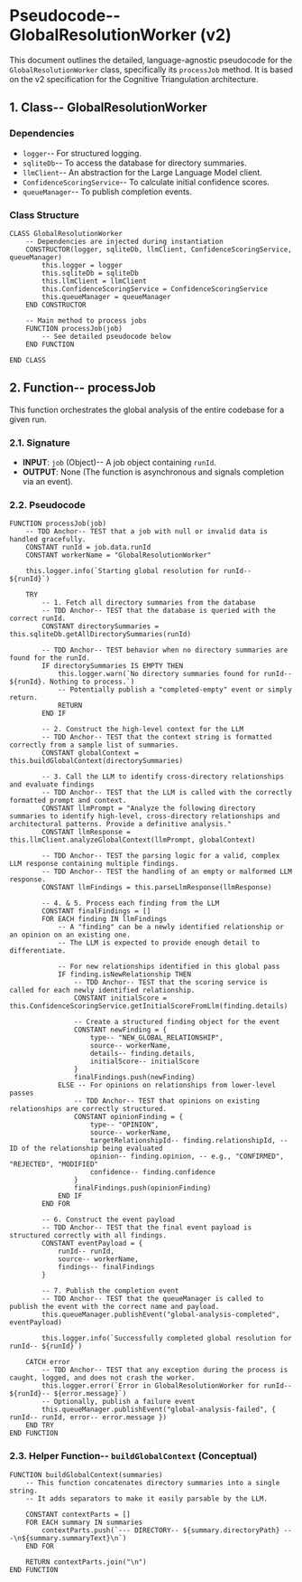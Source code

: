 # Pseudocode-- GlobalResolutionWorker (v2)

This document outlines the detailed, language-agnostic pseudocode for the `GlobalResolutionWorker` class, specifically its `processJob` method. It is based on the v2 specification for the Cognitive Triangulation architecture.

## 1. Class-- GlobalResolutionWorker

### Dependencies
- `logger`-- For structured logging.
- `sqliteDb`-- To access the database for directory summaries.
- `llmClient`-- An abstraction for the Large Language Model client.
- `ConfidenceScoringService`-- To calculate initial confidence scores.
- `queueManager`-- To publish completion events.

### Class Structure
```pseudocode
CLASS GlobalResolutionWorker
    -- Dependencies are injected during instantiation
    CONSTRUCTOR(logger, sqliteDb, llmClient, ConfidenceScoringService, queueManager)
        this.logger = logger
        this.sqliteDb = sqliteDb
        this.llmClient = llmClient
        this.ConfidenceScoringService = ConfidenceScoringService
        this.queueManager = queueManager
    END CONSTRUCTOR

    -- Main method to process jobs
    FUNCTION processJob(job)
        -- See detailed pseudocode below
    END FUNCTION

END CLASS
```

## 2. Function-- processJob

This function orchestrates the global analysis of the entire codebase for a given run.

### 2.1. Signature
- **INPUT**: `job` (Object)-- A job object containing `runId`.
- **OUTPUT**: None (The function is asynchronous and signals completion via an event).

### 2.2. Pseudocode

```pseudocode
FUNCTION processJob(job)
    -- TDD Anchor-- TEST that a job with null or invalid data is handled gracefully.
    CONSTANT runId = job.data.runId
    CONSTANT workerName = "GlobalResolutionWorker"

    this.logger.info(`Starting global resolution for runId-- ${runId}`)

    TRY
        -- 1. Fetch all directory summaries from the database
        -- TDD Anchor-- TEST that the database is queried with the correct runId.
        CONSTANT directorySummaries = this.sqliteDb.getAllDirectorySummaries(runId)

        -- TDD Anchor-- TEST behavior when no directory summaries are found for the runId.
        IF directorySummaries IS EMPTY THEN
            this.logger.warn(`No directory summaries found for runId-- ${runId}. Nothing to process.`)
            -- Potentially publish a "completed-empty" event or simply return.
            RETURN
        END IF

        -- 2. Construct the high-level context for the LLM
        -- TDD Anchor-- TEST that the context string is formatted correctly from a sample list of summaries.
        CONSTANT globalContext = this.buildGlobalContext(directorySummaries)

        -- 3. Call the LLM to identify cross-directory relationships and evaluate findings
        -- TDD Anchor-- TEST that the LLM is called with the correctly formatted prompt and context.
        CONSTANT llmPrompt = "Analyze the following directory summaries to identify high-level, cross-directory relationships and architectural patterns. Provide a definitive analysis."
        CONSTANT llmResponse = this.llmClient.analyzeGlobalContext(llmPrompt, globalContext)

        -- TDD Anchor-- TEST the parsing logic for a valid, complex LLM response containing multiple findings.
        -- TDD Anchor-- TEST the handling of an empty or malformed LLM response.
        CONSTANT llmFindings = this.parseLlmResponse(llmResponse)

        -- 4. & 5. Process each finding from the LLM
        CONSTANT finalFindings = []
        FOR EACH finding IN llmFindings
            -- A "finding" can be a newly identified relationship or an opinion on an existing one.
            -- The LLM is expected to provide enough detail to differentiate.
            
            -- For new relationships identified in this global pass
            IF finding.isNewRelationship THEN
                -- TDD Anchor-- TEST that the scoring service is called for each newly identified relationship.
                CONSTANT initialScore = this.ConfidenceScoringService.getInitialScoreFromLlm(finding.details)
                
                -- Create a structured finding object for the event
                CONSTANT newFinding = {
                    type-- "NEW_GLOBAL_RELATIONSHIP",
                    source-- workerName,
                    details-- finding.details,
                    initialScore-- initialScore
                }
                finalFindings.push(newFinding)
            ELSE -- For opinions on relationships from lower-level passes
                -- TDD Anchor-- TEST that opinions on existing relationships are correctly structured.
                CONSTANT opinionFinding = {
                    type-- "OPINION",
                    source-- workerName,
                    targetRelationshipId-- finding.relationshipId, -- ID of the relationship being evaluated
                    opinion-- finding.opinion, -- e.g., "CONFIRMED", "REJECTED", "MODIFIED"
                    confidence-- finding.confidence
                }
                finalFindings.push(opinionFinding)
            END IF
        END FOR

        -- 6. Construct the event payload
        -- TDD Anchor-- TEST that the final event payload is structured correctly with all findings.
        CONSTANT eventPayload = {
            runId-- runId,
            source-- workerName,
            findings-- finalFindings
        }

        -- 7. Publish the completion event
        -- TDD Anchor-- TEST that the queueManager is called to publish the event with the correct name and payload.
        this.queueManager.publishEvent("global-analysis-completed", eventPayload)

        this.logger.info(`Successfully completed global resolution for runId-- ${runId}`)

    CATCH error
        -- TDD Anchor-- TEST that any exception during the process is caught, logged, and does not crash the worker.
        this.logger.error(`Error in GlobalResolutionWorker for runId-- ${runId}-- ${error.message}`)
        -- Optionally, publish a failure event
        this.queueManager.publishEvent("global-analysis-failed", { runId-- runId, error-- error.message })
    END TRY
END FUNCTION
```

### 2.3. Helper Function-- `buildGlobalContext` (Conceptual)

```pseudocode
FUNCTION buildGlobalContext(summaries)
    -- This function concatenates directory summaries into a single string.
    -- It adds separators to make it easily parsable by the LLM.
    
    CONSTANT contextParts = []
    FOR EACH summary IN summaries
        contextParts.push(`--- DIRECTORY-- ${summary.directoryPath} ---\n${summary.summaryText}\n`)
    END FOR
    
    RETURN contextParts.join("\n")
END FUNCTION